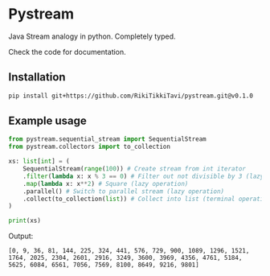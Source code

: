 # Pystream

Java Stream analogy in python. Completely typed.

Check the code for documentation.

## Installation

```bash
pip install git+https://github.com/RikiTikkiTavi/pystream.git@v0.1.0
```

## Example usage

```python
from pystream.sequential_stream import SequentialStream
from pystream.collectors import to_collection

xs: list[int] = (
    SequentialStream(range(100)) # Create stream from int iterator
    .filter(lambda x: x % 3 == 0) # Filter out not divisible by 3 (lazy operation)
    .map(lambda x: x**2) # Square (lazy operation)
    .parallel() # Switch to parallel stream (lazy operation)
    .collect(to_collection(list)) # Collect into list (terminal operation, causes other operations to be executed)
)

print(xs)
```

Output:
```
[0, 9, 36, 81, 144, 225, 324, 441, 576, 729, 900, 1089, 1296, 1521, 1764, 2025, 2304, 2601, 2916, 3249, 3600, 3969, 4356, 4761, 5184, 5625, 6084, 6561, 7056, 7569, 8100, 8649, 9216, 9801]
```